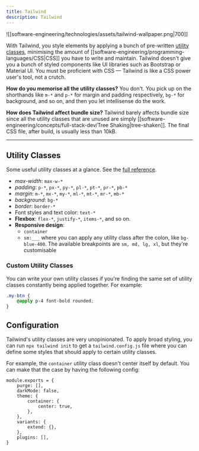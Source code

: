 ```yaml
---
title: Tailwind
description: Tailwind
---
```


![[software-engineering/technologies/assets/tailwind-wallpaper.png|700]]

With Tailwind, you style elements by applying a bunch of pre-written [utility classes](https://tailwind.build/classes), minimising the amount of [[software-engineering/programming-languages/CSS|CSS]] you have to write and maintain. Tailwind doesn't give you a bunch of styled components like UI libraries such as Bootstrap or Material UI. You must be proficient with CSS — Tailwind is like a CSS power user's tool, not a crutch.

**How do you memorise all the utility classes?** You don't. You pick up on the shorthands like `m-*` and `p-*` for margin and padding respectively, `bg-*` for background, and so on, and then you let intellisense do the work.

**How does Tailwind affect bundle size?** Tailwind barely affects bundle size since all the utility classes that are unused are simply [[software-engineering/concepts/full-stack-dev/Tree Shaking|tree-shaken]]. The final CSS file, after build, is usually less than 10kB.

---

## Utility Classes
Some useful utility classes at a glance. See the [full reference](https://tailwind.build/classes).
- *max-width*: `max-w-*`
- *padding*: `p-*`, `px-*`, `py-*`, `pl-*`, `pt-*`, `pr-*`, `pb-*`
- *margin*: `m-*`, `mx-*`, `my-*`, `ml-*`, `mt-*`, `mr-*`, `mb-*`
- *background*: `bg-*`
- *border*: `border-*`
- Font styles and text color: `text-*`
- **Flexbox**: `flex-*`, `justify-*`, `items-*`, and so on.
- **Responsive design**:
	- `container`
	- `sm:___` where you can apply any utility class after the colon, like `bg-blue-400`. The available breakpoints are `sm, md, lg, xl`, but they're customisable

### Custom Utility Classes
You can write your own utility classes if you're finding the same set of utility classes constantly being applied together. For example:
```css
.my-btn {
	@apply p-4 font-bold rounded;
}
```

## Configuration
Tailwind's utility classes are very unopinionated. To apply broad styling, you can run `npx tailwind init` to get a `tailwind.config.js` file where you can define some styles that should apply to certain utility classes.

For example, the `container` utility class doesn't center itself by default. You can make that the case by having the following config:
```node
module.exports = {
    purge: [],
    darkMode: false,
    theme: {
        container: {
            center: true,
        },
    },
    variants: {
        extend: {},
    },
    plugins: [],
}
```
